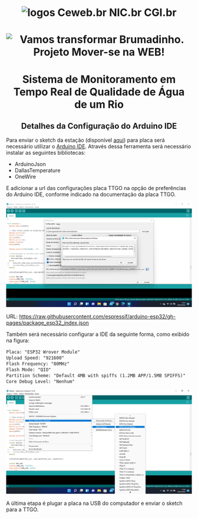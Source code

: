 <h1 align="center"><img src="https://user-images.githubusercontent.com/16292535/150152830-a0077ec7-d677-4e19-b282-04401bb5a060.png" alt="logos Ceweb.br NIC.br CGI.br " width="250" height="auto"></h1>

<h1 align="center">
    <img src="https://ceweb.br/media/imgs/Moverse_na_Web_banner-site.jpg" alt="Vamos transformar Brumadinho. Projeto Mover-se na WEB!" width="450" height="auto">
</h1>

<h1 align="center"> Sistema de Monitoramento em Tempo Real de Qualidade de Água de um Rio </h1>

<h2 align="center"> Detalhes da Configuração do Arduino IDE </h2>


Para enviar o sketch da estação (disponível [aqui](sketch/station.ino)) para placa será necessário utilizar o [Arduino IDE](https://www.arduino.cc/en/software). Através dessa ferramenta será necessário instalar as seguintes bibliotecas:

* ArduinoJson
* DallasTemperature
* OneWire 

E adicionar a url das configurações placa TTGO na opção de preferências do Arduino IDE, conforme indicado na documentação da placa TTGO. 

![URLs das placas](img/arduino_ide_1.png)

URL: https://raw.githubusercontent.com/espressif/arduino-esp32/gh-pages/package_esp32_index.json

Também será necessário configurar a IDE da seguinte forma, como exibido na figura: 

```
Placa: "ESP32 Wrover Module"
Upload Speed: "921600"
Flash Frequency: "80MHz"
Flash Mode: "QIO"
Partition Scheme: "Default 4MB with spiffs (1.2MB APP/1.5MB SPIFFS)"
Core Debug Level: "Nenhum"
```

![Configuração da IDE](img/arduino_ide_2.png)


A última etapa é plugar a placa na USB do computador e enviar o sketch para a TTGO.
